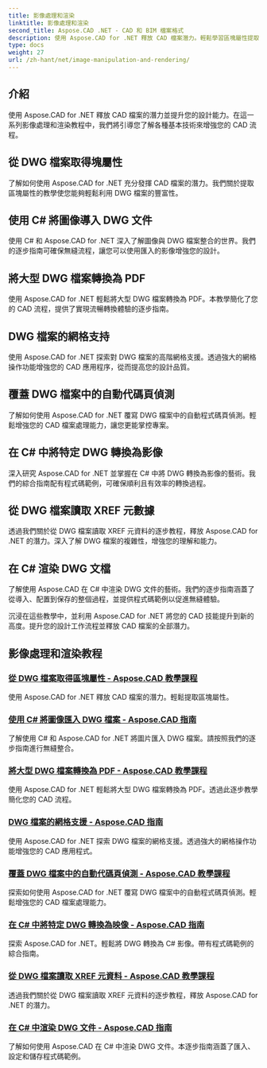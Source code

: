 ```yaml
---
title: 影像處理和渲染
linktitle: 影像處理和渲染
second_title: Aspose.CAD .NET - CAD 和 BIM 檔案格式
description: 使用 Aspose.CAD for .NET 釋放 CAD 檔案潛力。輕鬆學習區塊屬性提取、影像匯入、DWG 到 PDF 轉換、網格支援等。
type: docs
weight: 27
url: /zh-hant/net/image-manipulation-and-rendering/
---
```


## 介紹

使用 Aspose.CAD for .NET 釋放 CAD 檔案的潛力並提升您的設計能力。在這一系列影像處理和渲染教程中，我們將引導您了解各種基本技術來增強您的 CAD 流程。

 ## 從 DWG 檔案取得塊屬性 
了解如何使用 Aspose.CAD for .NET 充分發揮 CAD 檔案的潛力。我們關於提取區塊屬性的教學使您能夠輕鬆利用 DWG 檔案的豐富性。

 ## 使用 C# 將圖像導入 DWG 文件 
使用 C# 和 Aspose.CAD for .NET 深入了解圖像與 DWG 檔案整合的世界。我們的逐步指南可確保無縫流程，讓您可以使用匯入的影像增強您的設計。

 ## 將大型 DWG 檔案轉換為 PDF 
使用 Aspose.CAD for .NET 輕鬆將大型 DWG 檔案轉換為 PDF。本教學簡化了您的 CAD 流程，提供了實現流暢轉換體驗的逐步指南。

 ## DWG 檔案的網格支持 
使用 Aspose.CAD for .NET 探索對 DWG 檔案的高階網格支援。透過強大的網格操作功能增強您的 CAD 應用程序，從而提高您的設計品質。

 ## 覆蓋 DWG 檔案中的自動代碼頁偵測 
了解如何使用 Aspose.CAD for .NET 覆寫 DWG 檔案中的自動程式碼頁偵測。輕鬆增強您的 CAD 檔案處理能力，讓您更能掌控專案。

 ## 在 C# 中將特定 DWG 轉換為影像 
深入研究 Aspose.CAD for .NET 並掌握在 C# 中將 DWG 轉換為影像的藝術。我們的綜合指南配有程式碼範例，可確保順利且有效率的轉換過程。

 ## 從 DWG 檔案讀取 XREF 元數據 
透過我們關於從 DWG 檔案讀取 XREF 元資料的逐步教程，釋放 Aspose.CAD for .NET 的潛力。深入了解 DWG 檔案的複雜性，增強您的理解和能力。

 ## 在 C# 渲染 DWG 文檔 
了解使用 Aspose.CAD 在 C# 中渲染 DWG 文件的藝術。我們的逐步指南涵蓋了從導入、配置到保存的整個過程，並提供程式碼範例以促進無縫體驗。

沉浸在這些教學中，並利用 Aspose.CAD for .NET 將您的 CAD 技能提升到新的高度。提升您的設計工作流程並釋放 CAD 檔案的全部潛力。
## 影像處理和渲染教程
### [從 DWG 檔案取得區塊屬性 - Aspose.CAD 教學課程](./getting-block-attributes-from-dwg/)
使用 Aspose.CAD for .NET 釋放 CAD 檔案的潛力。輕鬆提取區塊屬性。
### [使用 C# 將圖像匯入 DWG 檔案 - Aspose.CAD 指南](./importing-images-into-dwg/)
了解使用 C# 和 Aspose.CAD for .NET 將圖片匯入 DWG 檔案。請按照我們的逐步指南進行無縫整合。
### [將大型 DWG 檔案轉換為 PDF - Aspose.CAD 教學課程](./converting-large-dwg-files-to-pdf/)
使用 Aspose.CAD for .NET 輕鬆將大型 DWG 檔案轉換為 PDF。透過此逐步教學簡化您的 CAD 流程。
### [DWG 檔案的網格支援 - Aspose.CAD 指南](./mesh-support-for-dwg/)
使用 Aspose.CAD for .NET 探索 DWG 檔案的網格支援。透過強大的網格操作功能增強您的 CAD 應用程式。
### [覆蓋 DWG 檔案中的自動代碼頁偵測 - Aspose.CAD 教學課程](./override-automatic-codepage-detection-in-dwg/)
探索如何使用 Aspose.CAD for .NET 覆寫 DWG 檔案中的自動程式碼頁偵測。輕鬆增強您的 CAD 檔案處理能力。
### [在 C# 中將特定 DWG 轉換為映像 - Aspose.CAD 指南](./converting-particular-dwg-to-image/)
探索 Aspose.CAD for .NET。輕鬆將 DWG 轉換為 C# 影像。帶有程式碼範例的綜合指南。
### [從 DWG 檔案讀取 XREF 元資料 - Aspose.CAD 教學課程](./reading-xref-metadata-from-dwg/)
透過我們關於從 DWG 檔案讀取 XREF 元資料的逐步教程，釋放 Aspose.CAD for .NET 的潛力。
### [在 C# 中渲染 DWG 文件 - Aspose.CAD 指南](./rendering-dwg-documents/)
了解如何使用 Aspose.CAD 在 C# 中渲染 DWG 文件。本逐步指南涵蓋了匯入、設定和儲存程式碼範例。